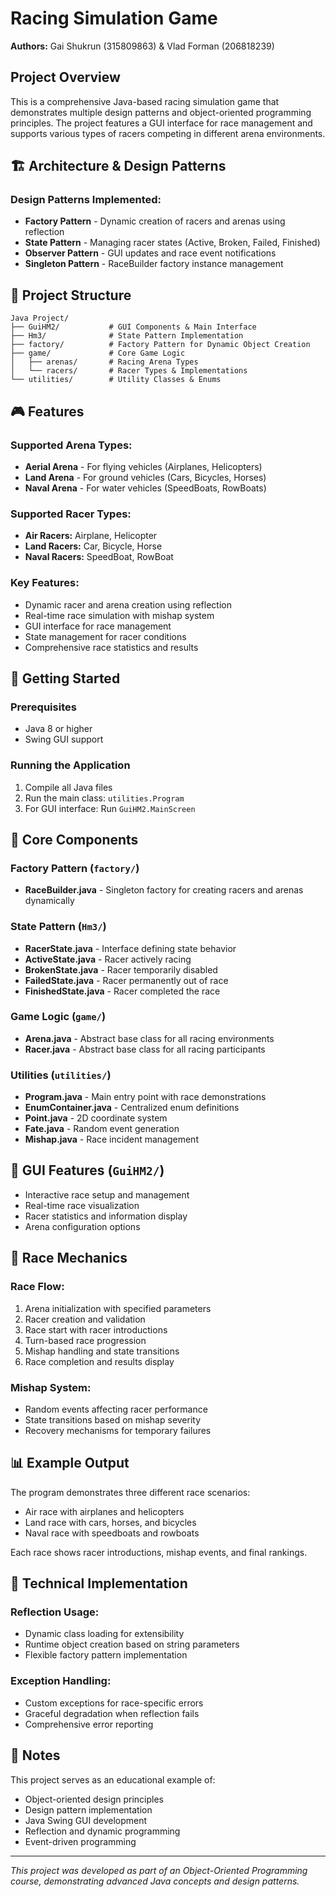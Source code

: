 # Racing Simulation Game

**Authors:** Gai Shukrun (315809863) & Vlad Forman (206818239)

## Project Overview

This is a comprehensive Java-based racing simulation game that demonstrates multiple design patterns and object-oriented programming principles. The project features a GUI interface for race management and supports various types of racers competing in different arena environments.

## 🏗️ Architecture & Design Patterns

### Design Patterns Implemented:
- **Factory Pattern** - Dynamic creation of racers and arenas using reflection
- **State Pattern** - Managing racer states (Active, Broken, Failed, Finished)
- **Observer Pattern** - GUI updates and race event notifications
- **Singleton Pattern** - RaceBuilder factory instance management

## 📁 Project Structure

```
Java Project/
├── GuiHM2/           # GUI Components & Main Interface
├── Hm3/              # State Pattern Implementation
├── factory/          # Factory Pattern for Dynamic Object Creation
├── game/             # Core Game Logic
│   ├── arenas/       # Racing Arena Types
│   └── racers/       # Racer Types & Implementations
└── utilities/        # Utility Classes & Enums
```

## 🎮 Features

### Supported Arena Types:
- **Aerial Arena** - For flying vehicles (Airplanes, Helicopters)
- **Land Arena** - For ground vehicles (Cars, Bicycles, Horses)
- **Naval Arena** - For water vehicles (SpeedBoats, RowBoats)

### Supported Racer Types:
- **Air Racers:** Airplane, Helicopter
- **Land Racers:** Car, Bicycle, Horse
- **Naval Racers:** SpeedBoat, RowBoat

### Key Features:
- Dynamic racer and arena creation using reflection
- Real-time race simulation with mishap system
- GUI interface for race management
- State management for racer conditions
- Comprehensive race statistics and results

## 🚀 Getting Started

### Prerequisites
- Java 8 or higher
- Swing GUI support

### Running the Application
1. Compile all Java files
2. Run the main class: `utilities.Program`
3. For GUI interface: Run `GuiHM2.MainScreen`

## 🎯 Core Components

### Factory Pattern (`factory/`)
- **RaceBuilder.java** - Singleton factory for creating racers and arenas dynamically

### State Pattern (`Hm3/`)
- **RacerState.java** - Interface defining state behavior
- **ActiveState.java** - Racer actively racing
- **BrokenState.java** - Racer temporarily disabled
- **FailedState.java** - Racer permanently out of race
- **FinishedState.java** - Racer completed the race

### Game Logic (`game/`)
- **Arena.java** - Abstract base class for all racing environments
- **Racer.java** - Abstract base class for all racing participants

### Utilities (`utilities/`)
- **Program.java** - Main entry point with race demonstrations
- **EnumContainer.java** - Centralized enum definitions
- **Point.java** - 2D coordinate system
- **Fate.java** - Random event generation
- **Mishap.java** - Race incident management

## 🎨 GUI Features (`GuiHM2/`)
- Interactive race setup and management
- Real-time race visualization
- Racer statistics and information display
- Arena configuration options

## 🏁 Race Mechanics

### Race Flow:
1. Arena initialization with specified parameters
2. Racer creation and validation
3. Race start with racer introductions
4. Turn-based race progression
5. Mishap handling and state transitions
6. Race completion and results display

### Mishap System:
- Random events affecting racer performance
- State transitions based on mishap severity
- Recovery mechanisms for temporary failures

## 📊 Example Output

The program demonstrates three different race scenarios:
- Air race with airplanes and helicopters
- Land race with cars, horses, and bicycles  
- Naval race with speedboats and rowboats

Each race shows racer introductions, mishap events, and final rankings.

## 🔧 Technical Implementation

### Reflection Usage:
- Dynamic class loading for extensibility
- Runtime object creation based on string parameters
- Flexible factory pattern implementation

### Exception Handling:
- Custom exceptions for race-specific errors
- Graceful degradation when reflection fails
- Comprehensive error reporting

## 📝 Notes

This project serves as an educational example of:
- Object-oriented design principles
- Design pattern implementation
- Java Swing GUI development
- Reflection and dynamic programming
- Event-driven programming

---

*This project was developed as part of an Object-Oriented Programming course, demonstrating advanced Java concepts and design patterns.*
